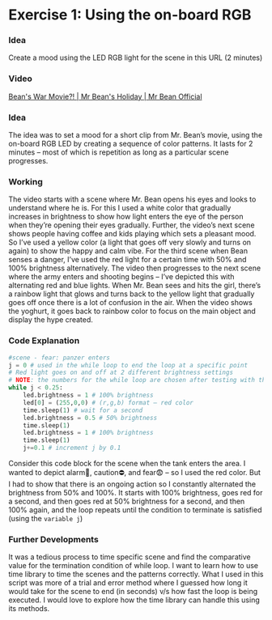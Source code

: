 # Exercise 1: Using the on-board RGB


### Idea
Create a mood using the LED RGB light for the scene in this URL (2 minutes)

### Video

[Bean's War Movie?! | Mr Bean's Holiday | Mr Bean Official](https://www.youtube.com/watch?v=a-VLZ0T8WMo)

### Idea

The idea was to set a mood for a short clip from Mr. Bean’s movie, using the on-board RGB LED by creating a sequence of color patterns. It lasts for 2 minutes  – most of which is repetition as long as a particular scene progresses. 

### Working

The video starts with a scene where Mr. Bean opens his eyes and looks to understand where he is. For this I used a white color that gradually increases in brightness to show how light enters the eye of the person when they’re opening their eyes gradually. Further, the video’s next scene shows people having coffee and kids playing which sets a pleasant mood. So I’ve used a yellow color (a light that goes off very slowly and turns on again) to show the happy and calm vibe. For the third scene when Bean senses a danger, I’ve used the red light for a certain time with 50% and 100% brightness alternatively. The video then progresses to the next scene where the army enters and shooting begins – I’ve depicted this with alternating red and blue lights. When Mr. Bean sees and hits the girl, there’s a rainbow light that glows and turns back to the yellow light that gradually goes off once there is a lot of confusion in the air. When the video shows the yoghurt, it goes back to rainbow color to focus on the main object and display the hype created. 

### Code Explanation

```python
#scene - fear: panzer enters
j = 0 # used in the while loop to end the loop at a specific point
# Red light goes on and off at 2 different brightness settings
# NOTE: the numbers for the while loop are chosen after testing with the time of each scene in the video
while j < 0.25:
    led.brightness = 1 # 100% brightness
    led[0] = (255,0,0) # (r,g,b) format – red color
    time.sleep(1) # wait for a second
    led.brightness = 0.5 # 50% brightness
    time.sleep(1)
    led.brightness = 1 # 100% brightness
    time.sleep(1)
    j+=0.1 # increment j by 0.1
```

Consider this code block for the scene when the tank enters the area. I wanted to depict alarm🚨, caution⛔️, and fear😨 – so I used the red color. But I had to show that there is an ongoing action so I constantly alternated the brightness from 50% and 100%. It starts with 100% brightness, goes red for a second, and then goes red at 50% brightness for a second, and then 100% again, and the loop repeats until the condition to terminate is satisfied (using the `variable j`)

### Further Developments

It was a tedious process to time specific scene and find the comparative value for the termination condition of while loop. I want to learn how to use time library to time the scenes and the patterns correctly. What I used in this script was more of a trial and error method where I guessed how long it would take for the scene to end (in seconds) v/s how fast the loop is being executed. I would love to explore how the time library can handle this using its methods.
